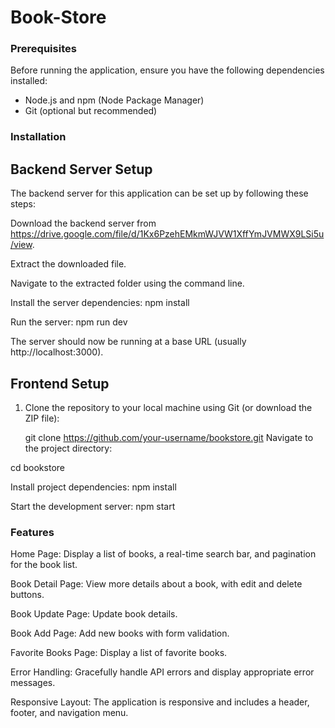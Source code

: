 # Book-Store


### Prerequisites
Before running the application, ensure you have the following dependencies installed:

- Node.js and npm (Node Package Manager)
- Git (optional but recommended)


### Installation
## Backend Server Setup
The backend server for this application can be set up by following these steps:

Download the backend server from https://drive.google.com/file/d/1Kx6PzehEMkmWJVW1XffYmJVMWX9LSi5u/view.

Extract the downloaded file.

Navigate to the extracted folder using the command line.

Install the server dependencies:
npm install

Run the server:
npm run dev

The server should now be running at a base URL (usually http://localhost:3000).

## Frontend Setup

1. Clone the repository to your local machine using Git (or download the ZIP file):

   git clone https://github.com/your-username/bookstore.git
Navigate to the project directory:

cd bookstore

Install project dependencies:
npm install

Start the development server:
npm start



### Features
Home Page: Display a list of books, a real-time search bar, and pagination for the book list.

Book Detail Page: View more details about a book, with edit and delete buttons.

Book Update Page: Update book details.

Book Add Page: Add new books with form validation.

Favorite Books Page: Display a list of favorite books.

Error Handling: Gracefully handle API errors and display appropriate error messages.

Responsive Layout: The application is responsive and includes a header, footer, and navigation menu.


